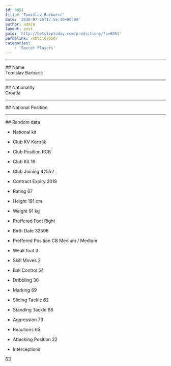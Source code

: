```yaml
---
id: 8051
title: 'Tomislav Barbarić'
date: '2010-07-26T17:56:40+00:00'
author: admin
layout: post
guid: 'http://betsliptoday.com/predictions/?p=8051'
permalink: /mbt1108050/
categories:
    - 'Soccer Players'
---
```


- - - - - -

\## Name  
 Tomislav Barbarić

- - - - - -

\## Nationality  
 Croatia

- - - - - -

\## National Position

- - - - - -

\## Random data

- National kit
- Club
 KV Kortrijk

- Club Position
 RCB

- Club Kit
 16

- Club Joining
 42552

- Contract Expiry
 2019

- Rating
 67

- Height
 191 cm

- Weight
 91 kg

- Preffered Foot
 Right

- Birth Date
 32596

- Preffered Position
 CB Medium / Medium

- Weak foot
 3

- Skill Moves
 2

- Ball Control
 54

- Dribbling
 30

- Marking
 69

- Sliding Tackle
 62

- Standing Tackle
 68

- Aggression
 73

- Reactions
 65

- Attacking Position
 22

- Interceptions

 63